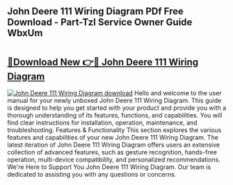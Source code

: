 ## John Deere 111 Wiring Diagram PDf Free Download - Part-TzI Service Owner Guide WbxUm

# <h2><a href="http://dfqhd8z.blite.top/?on=John+Deere+111+Wiring+Diagram">🔗Download New 👉🔴 John Deere 111 Wiring Diagram</a></h2>

[![John Deere 111 Wiring Diagram download](https://i.imgur.com/lujVjoI.png)](http://dfqhd8z.blite.top/?on=John+Deere+111+Wiring+Diagram)
Hello and welcome to the user manual for your newly unboxed John Deere 111 Wiring Diagram. This guide is designed to help you get started with your product and provide you with a thorough understanding of its features, functions, and capabilities. You will find clear instructions for installation, operation, maintenance, and troubleshooting. Features & Functionality This section explores the various features and capabilities of your new John Deere 111 Wiring Diagram. The latest iteration of John Deere 111 Wiring Diagram offers users an extensive collection of advanced features, such as gesture recognition, hands-free operation, multi-device compatibility, and personalized recommendations. We're Here to Support You John Deere 111 Wiring Diagram. Our team is dedicated to assisting you with any questions or concerns.
